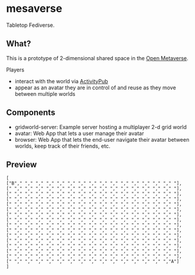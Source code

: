 # mesaverse

Tabletop Fediverse.

## What?

This is a prototype of 2-dimensional shared space in the [Open Metaverse](https://github.com/omigroup/OMI).

Players
* interact with the world via [ActivityPub](https://www.w3.org/TR/activitypub/)
* appear as an avatar they are in control of and reuse as they move between multiple worlds

## Components

* gridworld-server: Example server hosting a multiplayer 2-d grid world
* avatar: Web App that lets a user manage their avatar
* browser: Web App that lets the end-user navigate their avatar between worlds, keep track of their friends, etc.

## Preview

```
[
["B"," "," "," "," "," "," "," "," "," "," "," "," "," "," "," "],
[" "," "," "," "," "," "," "," "," "," "," "," "," "," "," "," "],
[" "," "," "," "," "," "," "," "," "," "," "," "," "," "," "," "],
[" "," "," "," "," "," "," "," "," "," "," "," "," "," "," "," "],
[" "," "," "," "," "," "," "," "," "," "," "," "," "," "," "," "],
[" "," "," "," "," "," "," "," "," "," "," "," "," "," "," "," "],
[" "," "," "," "," "," "," "," "," "," "," "," "," "," "," "," "],
[" "," "," "," "," "," "," "," "," "," "," "," "," "," "," "," "],
[" "," "," "," "," "," "," "," "," "," "," "," "," "," "," "," "],
[" "," "," "," "," "," "," "," "," "," "," "," "," "," "," "," "],
[" "," "," "," "," "," "," "," "," "," "," "," "," "," "," "," "],
[" "," "," "," "," "," "," "," "," "," "," "," "," "," "," "," "],
[" "," "," "," "," "," "," "," "," "," "," "," "," "," "," "," "],
[" "," "," "," "," "," "," "," "," "," "," "," "," "," "," "," "],
[" "," "," "," "," "," "," "," "," "," "," "," "," "," "," "," "],
[" "," "," "," "," "," "," "," "," "," "," "," "," "," "," ","A"]
]
```
